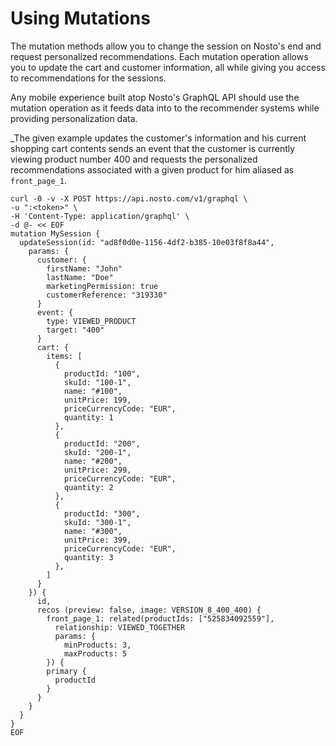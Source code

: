 # Using Mutations

The mutation methods allow you to change the session on Nosto's end and request personalized recommendations. Each mutation operation allows you to update the cart and customer information, all while giving you access to recommendations for the sessions.

Any mobile experience built atop Nosto's GraphQL API should use the mutation operation as it feeds data into to the recommender systems while providing personalization data.

\_The given example updates the customer's information and his current shopping cart contents sends an event that the customer is currently viewing product number 400 and requests the personalized recommendations associated with a given product for him aliased as `front_page_1`.

```text
curl -0 -v -X POST https://api.nosto.com/v1/graphql \
-u ":<token>" \
-H 'Content-Type: application/graphql' \
-d @- << EOF
mutation MySession {
  updateSession(id: "ad8f0d0e-1156-4df2-b385-10e03f8f8a44",
    params: {
      customer: {
        firstName: "John"
        lastName: "Doe"
        marketingPermission: true
        customerReference: "319330"
      }
      event: {
        type: VIEWED_PRODUCT
        target: "400"
      }
      cart: {
        items: [
          {
            productId: "100",
            skuId: "100-1",
            name: "#100",
            unitPrice: 199,
            priceCurrencyCode: "EUR",
            quantity: 1
          },
          {
            productId: "200",
            skuId: "200-1",
            name: "#200",
            unitPrice: 299,
            priceCurrencyCode: "EUR",
            quantity: 2
          },
          {
            productId: "300",
            skuId: "300-1",
            name: "#300",
            unitPrice: 399,
            priceCurrencyCode: "EUR",
            quantity: 3
          },
        ]
      }
    }) {
      id,
      recos (preview: false, image: VERSION_8_400_400) {
        front_page_1: related(productIds: ["525834092559"],
          relationship: VIEWED_TOGETHER
          params: {
            minProducts: 3,
            maxProducts: 5
        }) {
        primary {
          productId
        }
      }
    }
  }
}
EOF
```


